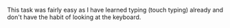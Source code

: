 This task was fairly easy as I have learned typing (touch typing) already and don't have the habit of looking at the keyboard.